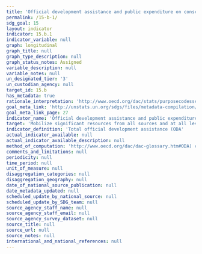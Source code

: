 ```yaml
---
title: 'Official development assistance and public expenditure on conservation and sustainable use of biodiversity and ecosystems'
permalink: /15-b-1/
sdg_goal: 15
layout: indicator
indicator: 15.b.1
indicator_variable: null
graph: longitudinal
graph_title: null
graph_type_description: null
graph_status_notes: Assigned
variable_description: null
variable_notes: null
un_designated_tier: '3'
un_custodian_agency: null
target_id: 15.b
has_metadata: true
rationale_interpretation: 'http://www.oecd.org/dac/stats/purposecodessectorclassification.htm). Data expressed in UK dollars at the average annual exchange rate.'
goal_meta_link: 'http://unstats.un.org/sdgs/files/metadata-compilation/Metadata-Goal-15.pdf'
goal_meta_link_page: 27
indicator_name: 'Official development assistance and public expenditure on conservation and sustainable use of biodiversity and ecosystems'
target: 'Mobilize significant resources from all sources and at all levels to finance sustainable forest management and provide adequate incentives to developing countries to advance such management, including for conservation and reforestation.'
indicator_definition: 'Total official development assistance (ODA'
actual_indicator_available: null
actual_indicator_available_description: null
method_of_computation: 'http://www.oecd.org/dac/dac-glossary.htm#ODA) commitments to the forestry sector (purpose code 312'
comments_and_limitations: null
periodicity: null
time_period: null
unit_of_measure: null
disaggregation_categories: null
disaggregation_geography: null
date_of_national_source_publication: null
date_metadata_updated: null
scheduled_update_by_national_source: null
scheduled_update_by_SDG_team: null
source_agency_staff_name: null
source_agency_staff_email: null
source_agency_survey_dataset: null
source_title: null
source_url: null
source_notes: null
international_and_national_references: null
---
```

